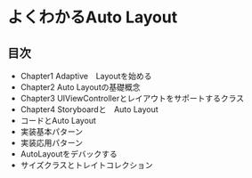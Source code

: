 # よくわかるAuto Layout

## 目次

- Chapter1 Adaptive　Layoutを始める
- Chapter2 Auto Layoutの基礎概念
- Chapter3 UIViewControllerとレイアウトをサポートするクラス
- Chapter4 Storyboardと　Auto Layout
- コードとAuto Layout
- 実装基本パターン
- 実装応用パターン
- AutoLayoutをデバックする
- サイズクラスとトレイトコレクション

